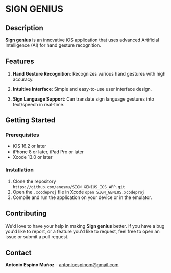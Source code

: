 # SIGN GENIUS

## Description
**Sign genius** is an innovative iOS application that uses advanced Artificial Intelligence (AI) for hand gesture recognition.

## Features
1. **Hand Gesture Recognition**: Recognizes various hand gestures with high accuracy.

2. **Intuitive Interface**: Simple and easy-to-use user interface design.

3. **Sign Language Support**: Can translate sign language gestures into text/speech in real-time.

## Getting Started

### Prerequisites
- iOS 16.2 or later
- iPhone 8 or later, iPad Pro or later
- Xcode 13.0 or later

### Installation
1. Clone the repository
    ``` https://github.com/anesmu/SIGN_GENIUS_IOS_APP.git ```
2. Open the `.xcodeproj` file in Xcode
    ```open SIGN_GENIUS.xcodeproj```
3. Compile and run the application on your device or in the emulator.

## Contributing
We'd love to have your help in making **Sign genius** better. If you have a bug you'd like to report, or a feature you'd like to request, feel free to open an issue or submit a pull request.

## Contact
**Antonio Espino Muñoz** - antonioespinom@gmail.com
